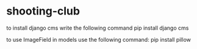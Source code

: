 # shooting-club
to install django cms write the following command
pip install django cms

to use ImageField in models use the following command: pip install pillow